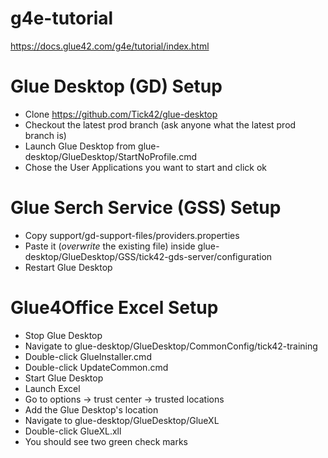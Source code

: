 # g4e-tutorial
https://docs.glue42.com/g4e/tutorial/index.html

# Glue Desktop (GD) Setup

- Clone https://github.com/Tick42/glue-desktop
- Checkout the latest prod branch (ask anyone what the latest prod branch is)
- Launch Glue Desktop from glue-desktop/GlueDesktop/StartNoProfile.cmd
- Chose the User Applications you want to start and click ok

# Glue Serch Service (GSS) Setup

- Copy support/gd-support-files/providers.properties
- Paste it (*overwrite* the existing file) inside glue-desktop/GlueDesktop/GSS/tick42-gds-server/configuration
- Restart Glue Desktop

# Glue4Office Excel Setup

- Stop Glue Desktop
- Navigate to glue-desktop/GlueDesktop/CommonConfig/tick42-training
- Double-click GlueInstaller.cmd
- Double-click UpdateCommon.cmd
- Start Glue Desktop
- Launch Excel
- Go to options -> trust center -> trusted locations
- Add the Glue Desktop's location
- Navigate to glue-desktop/GlueDesktop/GlueXL
- Double-click GlueXL.xll
- You should see two green check marks
